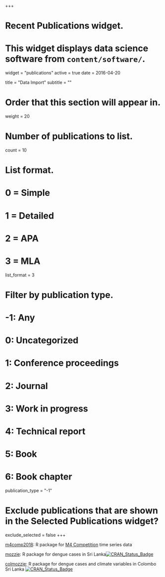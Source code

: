 +++
# Recent Publications widget.
# This widget displays data science software from `content/software/`.
widget = "publications"
active = true
date = 2016-04-20

title = "Data Import"
subtitle = ""

# Order that this section will appear in.
weight = 20

# Number of publications to list.
count = 10

# List format.
#   0 = Simple
#   1 = Detailed
#   2 = APA
#   3 = MLA
list_format = 3

# Filter by publication type.
# -1: Any
#  0: Uncategorized
#  1: Conference proceedings
#  2: Journal
#  3: Work in progress
#  4: Technical report
#  5: Book
#  6: Book chapter
publication_type = "-1"

# Exclude publications that are shown in the Selected Publications widget?
exclude_selected = false
+++

<i class="fa fa-cog fa-spin" style="color:Maroon"></i> [m4comp2018](https://github.com/carlanetto/M4comp2018): R package for [M4 Competition](https://www.m4.unic.ac.cy/) time series data 

<i class="fa fa-cog fa-spin" style="color:Maroon"></i> [mozzie](https://github.com/thiyangt/mozzie): R package for dengue cases in Sri Lanka[![CRAN\_Status\_Badge](http://www.r-pkg.org/badges/version/mozzie)](https://cran.r-project.org/package=mozzie) 


<i class="fa fa-cog fa-spin" style="color:Maroon"></i> [colmozzie](https://github.com/thiyangt/colmozzie): R package for dengue cases and climate variables in Colombo Sri Lanka
[![CRAN_Status_Badge](http://www.r-pkg.org/badges/version/colmozzie)](https://cran.r-project.org/package=colmozzie)

